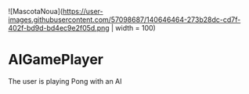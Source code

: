 ![MascotaNoua](https://user-images.githubusercontent.com/57098687/140646464-273b28dc-cd7f-402f-bd9d-bd4ec9e2f05d.png | width = 100)

# AIGamePlayer
The user is playing Pong with an AI
